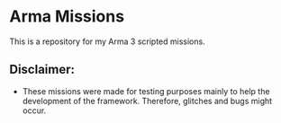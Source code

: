 # Arma Missions
This is a repository for my Arma 3 scripted missions.

## Disclaimer:
 - These missions were made for testing purposes mainly to help the development of the framework. Therefore, glitches and bugs might occur.